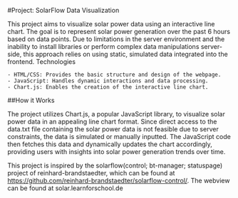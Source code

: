 #Project: SolarFlow Data Visualization

This project aims to visualize solar power data using an interactive line chart. The goal is to represent solar power generation over the past 6 hours based on data points. Due to limitations in the server environment and the inability to install libraries or perform complex data manipulations server-side, this approach relies on using static, simulated data integrated into the frontend.
Technologies

    - HTML/CSS: Provides the basic structure and design of the webpage.
    - JavaScript: Handles dynamic interactions and data processing.
    - Chart.js: Enables the creation of the interactive line chart.

##How it Works

The project utilizes Chart.js, a popular JavaScript library, to visualize solar power data in an appealing line chart format. Since direct access to the data.txt file containing the solar power data is not feasible due to server constraints, the data is simulated or manually inputted. The JavaScript code then fetches this data and dynamically updates the chart accordingly, providing users with insights into solar power generation trends over time.

This project is inspired by the solarflow(control; bt-manager; statuspage) project of reinhard-brandstaedter, which can be found at https://github.com/reinhard-brandstaedter/solarflow-control/.
The webview can be found at solar.learnforschool.de
